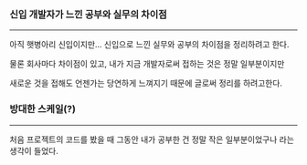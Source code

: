 ### 신입 개발자가 느낀 공부와 실무의 차이점

---

아직 햇병아리 신입이지만... 신입으로 느낀 실무와 공부의 차이점을 정리하려고 한다.

물론 회사마다 차이점이 있고, 내가 지금 개발자로써 접하는 것은 정말 일부분이지만

새로운 것을 접해도 언젠가는 당연하게 느껴지기 때문에 글로써 정리를 하려고한다.

### 방대한 스케일(?)

---

처음 프로젝트의 코드를 봤을 때 그동안 내가 공부한 건 정말 작은 일부분이었구나 라는 생각이 들었다.

